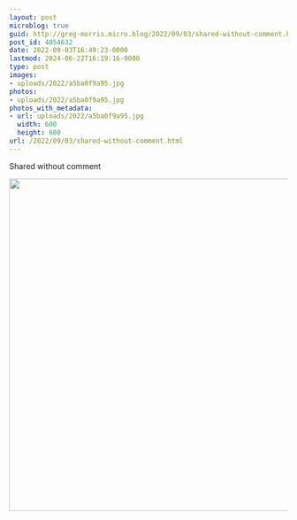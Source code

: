 ```yaml
---
layout: post
microblog: true
guid: http://greg-morris.micro.blog/2022/09/03/shared-without-comment.html
post_id: 4054632
date: 2022-09-03T16:49:23-0000
lastmod: 2024-06-22T16:19:16-0000
type: post
images:
- uploads/2022/a5ba0f9a95.jpg
photos:
- uploads/2022/a5ba0f9a95.jpg
photos_with_metadata:
- url: uploads/2022/a5ba0f9a95.jpg
  width: 600
  height: 600
url: /2022/09/03/shared-without-comment.html
---
```

Shared without comment 

<img src="uploads/2022/a5ba0f9a95.jpg" width="600" height="600" alt="" />
